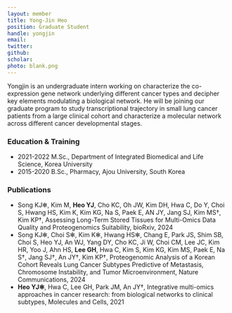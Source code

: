 ```yaml
---
layout: member
title: Yong-Jin Heo
position: Graduate Student
handle: yongjin
email:
twitter:
github: 
scholar: 
photo: blank.png
---
```


Yongjin is an undergraduate intern working on characterize the co-expression gene network underlying different cancer types and decipher key elements modulating a biological network. He will be joining our graduate program to study transcriptional trajectory in small lung cancer patients from a large clinical cohort and characterize a molecular network across different cancer developmental stages.

### Education & Training
- 2021-2022 M.Sc., Department of Integrated Biomedical and Life Science, Korea University
- 2015-2020 B.Sc., Pharmacy, Ajou University, South Korea

### Publications
- Song KJ✻, Kim M, **Heo YJ**, Cho KC, Oh JW, Kim DH, Hwa C, Do Y, Choi S, Hwang HS, Kim K, Kim KG, Na S, Paek E, AN JY, Jang SJ, Kim MS†, Kim KP†, Assessing Long-Term Stored Tissues for Multi-Omics Data Quality and Proteogenomics Suitability, bioRxiv, 2024
- Song KJ✻, Choi S✻, Kim K✻, Hwang HS✻, Chang E, Park JS, Shim SB, Choi S, Heo YJ, An WJ, Yang DY, Cho KC, Ji W, Choi CM, Lee JC, Kim HR, Yoo J, Ahn HS, **Lee GH**, Hwa C, Kim S, Kim KG, Kim MS, Paek E, Na S†, Jang SJ†, An JY†, Kim KP†, Proteogenomic Analysis of a Korean Cohort Reveals Lung Cancer Subtypes Predictive of Metastasis, Chromosome Instability, and Tumor Microenvironment, Nature Communications, 2024
- **Heo YJ✻**, Hwa C, Lee GH, Park JM, An JY†, Integrative multi-omics approaches in cancer research: from biological networks to clinical subtypes, Molecules and Cells, 2021